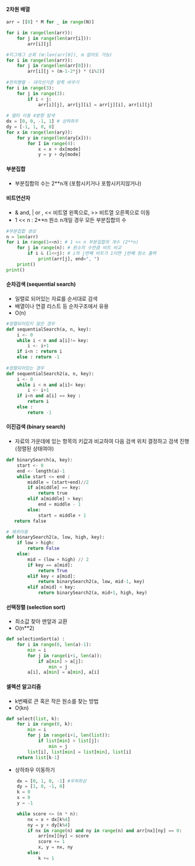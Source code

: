 #### 2차원 배열

```python
arr = [[0] * M for _ in range(N)]

for i in range(len(arr)):
    for j in range(len(arr[i])):
        arr[i][j]

#지그재그 순회 (m:len(arr[0]), m 없어도 가능)     
for i in range(len(arr)):
    for j in range(len(arr[0])):
        arr[i][j + (m-1-2*j) * (i%2)]
        
#전치행렬 - 대각선기준 양쪽 바꾸기
for i in range(3):
    for j in range(3):
        if i < j:
            arr[i][j], arr[j][i] = arr[j][i], arr[i][j]
        
# 델타 이용 4방향 탐색
dx = [0, 0, -1, 1] # 상하좌우
dy = [-1, 1, 0, 0]
for x in range(len(ary)):
    for y in range(len(ary[x])):
        for I in range(4):
            x = x + dx[mode]
            y = y + dy[mode]
```

#### 부분집합

- 부분집합의 수는 2**n개 (포함시키거나 포함시키지않거나)

#### 비트연산자

- & and, | or , << 비트열 왼쪽으로, >> 비트열 오른쪽으로 이동
- 1 << n  : 2**n 원소 n개일 경우 모든 부분집합의 수

```python
#부분집합 생성
n = len(arr)
for i in range(1<<n): # 1 << n 부분집합의 개수 (2**n)
    for j in range(n): # 원소의 수만큼 비트 비교
        if i & (1<<j): # i의 j번째 비트가 1이면 j번째 원소 출력
            print(arr[j], end=", ")
    print()
print()
```



#### 순차검색 (sequential search)

- 일렬로 되어있는 자료를 순서대로 검색
- 배열이나 연결 리스트 등 순차구조에서 유용
- O(n)

```python
#정렬되어있지 않은 경우
def sequentialSearch(a, n, key):
    i <- 0
    while i < n and a[i]!= key:
        i <- i+1
    if i<n : return i
    else : return -1
    
#정렬되어있는 경우 
def sequentialSearch2(a, n, key):
    i <- 0
    while i < n and a[i]< key:
        i <- i+1
    if i<n and a[i] == key : 
        return i
    else : 
        return -1
```



#### 이진검색 (binary search)

- 자료의 가운데에 있는 항목의 키값과 비교하여 다음 검색 위치 결정하고 검색 진행 (정렬된 상태여야)

```python
def binarySearch(a, key):
    start <- 0
    end <- length(a)-1
    while start <= end :
        middle = (start+end)//2
        if a[middle] == key:
            return true
        elif a[middle] > key:
            end = middle - 1
        else:
            start = middle + 1
   return false

# 재귀이용
def binarySearch2(a, low, high, key):
    if low > high:
        return False
    else:
        mid = (low + high) // 2
        if key == a[mid]:
            return True
        elif key < a[mid]:
            return binarySearch2(a, low, mid-1, key)
        elif a[mid] < key:
            return binarySearch2(a, mid+1, high, key)

```



#### 선택정렬 (selection sort)

- 최소값 찾아 맨앞과 교환
- O(n**2)

```python
def selectionSort(a) :
    for i in range(0, len(a)-1):
        min = i
        for j in range(i+1, len(a)):
            if a[min] > a[j]:
                min = j
        a[i], a[min] = a[min], a[i]
```



#### 셀렉션 알고리즘

- k번째로 큰 혹은 작은 원소를 찾는 방법
- O(kn)

```python
def select(list, k):
    for i in range(0, k):
        min = i
        for j in range(i+1, len(list)):
            if list[min] > list[j]:
                min = j
        list[i], list[min] = list[min], list[i]
    return list[k-1]
```



- 상하좌우 이동하기

```python
    dx = [0, 1, 0, -1] #우하좌상
    dy = [1, 0, -1, 0]
    k = 0
    x = 0
    y = -1

    while score <= (n * n):
        nx = x + dx[k%4]
        ny = y + dy[k%4]
        if nx in range(n) and ny in range(n) and arr[nx][ny] == 0:
            arr[nx][ny] = score
            score += 1
            x, y = nx, ny
        else:
            k += 1
```

